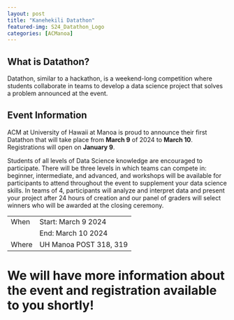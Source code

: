 ```yaml
---
layout: post
title: "Kanehekili Datathon"
featured-img: S24_Datathon_Logo
categories: [ACManoa]
---
```


## What is Datathon?

Datathon, similar to a hackathon, is a weekend-long competition where students collaborate in teams to develop a data science project that solves a problem announced at the event.

## Event Information

ACM at University of Hawaii at Manoa is proud to announce their first Datathon that will take place from **March 9** of 2024 to **March 10**. Registrations will open on **January 9**.

Students of all levels of Data Science knowledge are encouraged to participate. There will be three levels in which teams can compete in: beginner, intermediate, and advanced, and workshops will be available for participants to attend throughout the event to supplement your data science skills. In teams of 4, participants will analyze and interpret data and present your project after 24 hours of creation and our panel of graders will select winners who will be awarded at the closing ceremony. 

|       |                                                      |
| ----- | ---------------------------------------------------- |
| When  | Start: March 9 2024                                  |
|       | End: March 10 2024                                   |
| Where | UH Manoa POST 318, 319                               |



# We will have more information about the event and registration available to you shortly!
